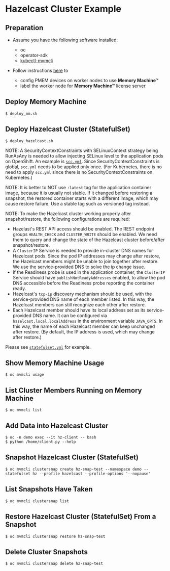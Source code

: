 # Hazelcast Cluster Example

## Preparation
- Assume you have the following software installed:
    - oc
    - operator-sdk
    - [kubectl-mvmcli](../../scripts/kubectl-mvmcli)

- Follow instructions [here](../../README.md) to
    - config PMEM devices on worker nodes to use **Memory Machine™**
    - label the worker node for **Memory Machine™** license server

## Deploy Memory Machine
```
$ deploy_mm.sh
```

## Deploy Hazelcast Cluster (StatefulSet)
```
$ deploy_hazelcast.sh
```
NOTE: A SecurityContextConstraints with SELinuxContext strategy being RunAsAny is needed to allow injecting SELinux level to the application pods on OpenShift. An example is [`scc.yml`](scc.yml). Since SecurityContextConstraints is global, `scc.yml` needs to be applied only once.
(For Kubernetes, there is no need to apply `scc.yml` since there is no SecurityContextConstraints on Kubernetes.)

NOTE: It is better to NOT use `:latest` tag for the application container image, because it is usually not stable. 
If it changed before restoring a snapshot, the restored container starts with a different image, which may cause restore failure.
Use a stable tag such as versioned tag instead.

NOTE: To make the Hazelcast cluster working properly after snapshot/restore, the following configurations are required:
- Hazelast's REST API access should be enabled. The REST endpoint groups `HEALTH_CHECK` and `CLUSTER_WRITE` should be enabled.
We need them to query and change the state of the Hazelcast cluster before/after snapshot/restore.
- A `ClusterIP` Service is needed to provide in-cluster DNS names for Hazelcast pods.
Since the pod IP addresses may change after restore, the Hazelcast members might be unable to join together after restore.
We use the service-provided DNS to solve the ip change issue.
- If the Readiness probe is used in the application container, the `ClusterIP` Service should have `publishNotReadyAddresses` enabled,
to allow the pod DNS accessible before the Readiness probe reporting the container ready.
- Hazelcast's `tcp-ip` discovery mechanism should be used, with the service-provided DNS name of each member listed.
In this way, the Hazelcast members can still recognize each other after restore.
- Each Hazelcast member should have its local address set as its service-provided DNS name. 
It can be configured via `hazelcast.local.localAddress` in the environment variable `JAVA_OPTS`.
In this way, the name of each Hazelcast member can keep unchanged after restore. (By default, the IP address is used, which may change after restore.)

Please see [`statefulset.yml`](statefulset.yml) for example.

## Show Memory Machine Usage
```
$ oc mvmcli usage
```

## List Cluster Members Running on Memory Machine
```
$ oc mvmcli list
```

## Add Data into Hazelcast Cluster
```
$ oc -n demo exec --it hz-client -- bash
$ python /home/client.py --help
```

## Snapshot Hazelcast Cluster (StatefulSet)
```
$ oc mvmcli clustersnap create hz-snap-test --namespace demo --statefulset hz --profile hazelcast --profile-options '--nopause'
```

## List Snapshots Have Taken
```
$ oc mvmcli clustersnap list
```

## Restore Hazelcast Cluster (StatefulSet) From a Snapshot
```
$ oc mvmcli clustersnap restore hz-snap-test
```

## Delete Cluster Snapshots
```
$ oc mvmcli clustersnap delete hz-snap-test
```